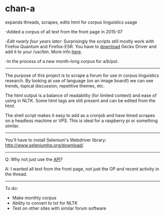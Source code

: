 # chan-a
expands threads, scrapes, edits html for corpus linguistics usage

-Added a corpus of all text from the front page in 2015-07 

-_Edit nearly four years later_:  Surprisingly the scripts still mostly work with Firefox Quantum and Firefox-ESR.  You have to [download](https://github.com/mozilla/geckodriver/releases) Gecko Driver and add it to your /usr/bin.  More info [here](https://pypi.org/project/selenium/).

-In the process of a new month-long corpus for a/b/pol.

------

The purpose of this project is to scrape a forum for use in corpus linguistics research.
By looking at use of language (on an image board!) we can see trends, topical discussion, repetitive themes, etc.

The html output is a balance of readability (for limited context) and ease of using in NLTK.  Some html tags are still present and can be edited from the html.

The shell script makes it easy to add as a cronjob and have timed scrapes on a headless machine or VPS.  This is ideal for a raspberry pi or something similar.

---

You'll have to install Selenium's Webdriver library:  http://www.seleniumhq.org/download/

---

Q:  Why not just use the [API](https://github.com/4chan/4chan-API)?

A:  I wanted all text from the front page, not just the OP and recent activity in the thread.

---

To do:

* Make monthly corpus
* Ability to convert to txt for NLTK
* Test on other sites with similar forum software


